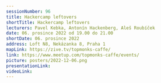 ```yaml
---
sessionNumber: 96
title: Hackercamp leftovers
shortTitle: Hackercamp leftovers
lecturers: Pavel Kebka, Antonín Hackenberg, Aleš Roubíček
date: 06. prosince 2022 od 19.00 do 21.00
shortDate: 06. prosince 2022
address: Loft N8, Nekázanka 8, Praha 1
mapLink: https://zive.tv/topmonks-caffe/
link: https://www.meetup.com/topmonks-caffe/events/
picture: posters/2022-12-06.png
presentationLink:
videoLink:
---
```

